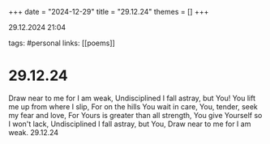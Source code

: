 +++
date = "2024-12-29"
title = "29.12.24"
themes = []
+++

29.12.2024 21:04

tags: #personal
links: [[poems]]

# 29.12.24

Draw near to me for I am weak,
Undisciplined I fall astray, but You!
You lift me up from where I slip,
For on the hills You wait in care,
You, tender, seek my fear and love,
For Yours is greater than all strength,
You give Yourself so I won't lack,
Undisciplined I fall astray, but You,
Draw near to me for I am weak.
29.12.24

